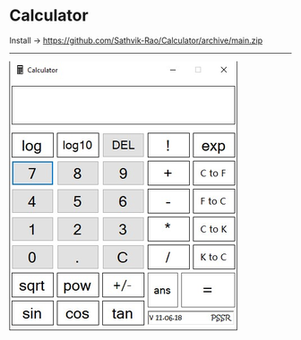 # Calculator

Install -> https://github.com/Sathvik-Rao/Calculator/archive/main.zip

------------------------------------------------------------------------------------------------------------------------------------

![](Calculator.jpg)
